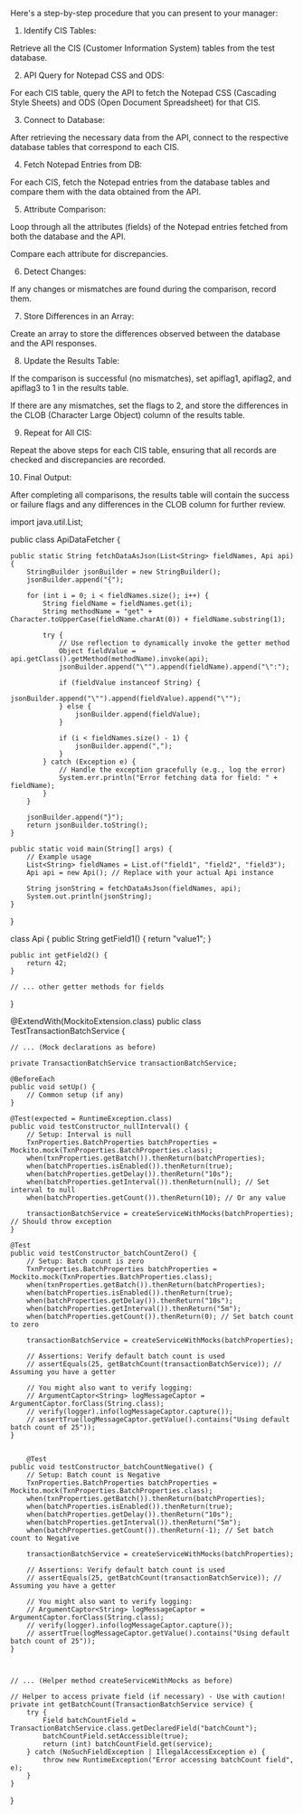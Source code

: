 Here's a step-by-step procedure that you can present to your manager:

1. Identify CIS Tables:

Retrieve all the CIS (Customer Information System) tables from the test database.



2. API Query for Notepad CSS and ODS:

For each CIS table, query the API to fetch the Notepad CSS (Cascading Style Sheets) and ODS (Open Document Spreadsheet) for that CIS.



3. Connect to Database:

After retrieving the necessary data from the API, connect to the respective database tables that correspond to each CIS.



4. Fetch Notepad Entries from DB:

For each CIS, fetch the Notepad entries from the database tables and compare them with the data obtained from the API.



5. Attribute Comparison:

Loop through all the attributes (fields) of the Notepad entries fetched from both the database and the API.

Compare each attribute for discrepancies.



6. Detect Changes:

If any changes or mismatches are found during the comparison, record them.



7. Store Differences in an Array:

Create an array to store the differences observed between the database and the API responses.



8. Update the Results Table:

If the comparison is successful (no mismatches), set apiflag1, apiflag2, and apiflag3 to 1 in the results table.

If there are any mismatches, set the flags to 2, and store the differences in the CLOB (Character Large Object) column of the results table.



9. Repeat for All CIS:

Repeat the above steps for each CIS table, ensuring that all records are checked and discrepancies are recorded.



10. Final Output:

After completing all comparisons, the results table will contain the success or failure flags and any differences in the CLOB column for further review.


import java.util.List;

public class ApiDataFetcher {

    public static String fetchDataAsJson(List<String> fieldNames, Api api) {
        StringBuilder jsonBuilder = new StringBuilder();
        jsonBuilder.append("{");

        for (int i = 0; i < fieldNames.size(); i++) {
            String fieldName = fieldNames.get(i);
            String methodName = "get" + Character.toUpperCase(fieldName.charAt(0)) + fieldName.substring(1);

            try {
                // Use reflection to dynamically invoke the getter method
                Object fieldValue = api.getClass().getMethod(methodName).invoke(api);
                jsonBuilder.append("\"").append(fieldName).append("\":");

                if (fieldValue instanceof String) {
                    jsonBuilder.append("\"").append(fieldValue).append("\"");
                } else {
                    jsonBuilder.append(fieldValue);
                }

                if (i < fieldNames.size() - 1) {
                    jsonBuilder.append(",");
                }
            } catch (Exception e) {
                // Handle the exception gracefully (e.g., log the error)
                System.err.println("Error fetching data for field: " + fieldName);
            }
        }

        jsonBuilder.append("}");
        return jsonBuilder.toString();
    }

    public static void main(String[] args) {
        // Example usage
        List<String> fieldNames = List.of("field1", "field2", "field3");
        Api api = new Api(); // Replace with your actual Api instance

        String jsonString = fetchDataAsJson(fieldNames, api);
        System.out.println(jsonString);
    }
}

class Api {
    public String getField1() {
        return "value1";
    }

    public int getField2() {
        return 42;
    }

    // ... other getter methods for fields
}




@ExtendWith(MockitoExtension.class)
public class TestTransactionBatchService {

    // ... (Mock declarations as before)

    private TransactionBatchService transactionBatchService;

    @BeforeEach
    public void setUp() {
        // Common setup (if any)
    }

    @Test(expected = RuntimeException.class)
    public void testConstructor_nullInterval() {
        // Setup: Interval is null
        TxnProperties.BatchProperties batchProperties = Mockito.mock(TxnProperties.BatchProperties.class);
        when(txnProperties.getBatch()).thenReturn(batchProperties);
        when(batchProperties.isEnabled()).thenReturn(true);
        when(batchProperties.getDelay()).thenReturn("10s");
        when(batchProperties.getInterval()).thenReturn(null); // Set interval to null
        when(batchProperties.getCount()).thenReturn(10); // Or any value

        transactionBatchService = createServiceWithMocks(batchProperties); // Should throw exception
    }

    @Test
    public void testConstructor_batchCountZero() {
        // Setup: Batch count is zero
        TxnProperties.BatchProperties batchProperties = Mockito.mock(TxnProperties.BatchProperties.class);
        when(txnProperties.getBatch()).thenReturn(batchProperties);
        when(batchProperties.isEnabled()).thenReturn(true);
        when(batchProperties.getDelay()).thenReturn("10s");
        when(batchProperties.getInterval()).thenReturn("5m");
        when(batchProperties.getCount()).thenReturn(0); // Set batch count to zero

        transactionBatchService = createServiceWithMocks(batchProperties);

        // Assertions: Verify default batch count is used
        // assertEquals(25, getBatchCount(transactionBatchService)); // Assuming you have a getter

        // You might also want to verify logging:
        // ArgumentCaptor<String> logMessageCaptor = ArgumentCaptor.forClass(String.class);
        // verify(logger).info(logMessageCaptor.capture());
        // assertTrue(logMessageCaptor.getValue().contains("Using default batch count of 25"));
    }


        @Test
    public void testConstructor_batchCountNegative() {
        // Setup: Batch count is Negative
        TxnProperties.BatchProperties batchProperties = Mockito.mock(TxnProperties.BatchProperties.class);
        when(txnProperties.getBatch()).thenReturn(batchProperties);
        when(batchProperties.isEnabled()).thenReturn(true);
        when(batchProperties.getDelay()).thenReturn("10s");
        when(batchProperties.getInterval()).thenReturn("5m");
        when(batchProperties.getCount()).thenReturn(-1); // Set batch count to Negative

        transactionBatchService = createServiceWithMocks(batchProperties);

        // Assertions: Verify default batch count is used
        // assertEquals(25, getBatchCount(transactionBatchService)); // Assuming you have a getter

        // You might also want to verify logging:
        // ArgumentCaptor<String> logMessageCaptor = ArgumentCaptor.forClass(String.class);
        // verify(logger).info(logMessageCaptor.capture());
        // assertTrue(logMessageCaptor.getValue().contains("Using default batch count of 25"));
    }



    // ... (Helper method createServiceWithMocks as before)

    // Helper to access private field (if necessary) - Use with caution!
    private int getBatchCount(TransactionBatchService service) {
        try {
            Field batchCountField = TransactionBatchService.class.getDeclaredField("batchCount");
            batchCountField.setAccessible(true);
            return (int) batchCountField.get(service);
        } catch (NoSuchFieldException | IllegalAccessException e) {
            throw new RuntimeException("Error accessing batchCount field", e);
        }
    }

}

